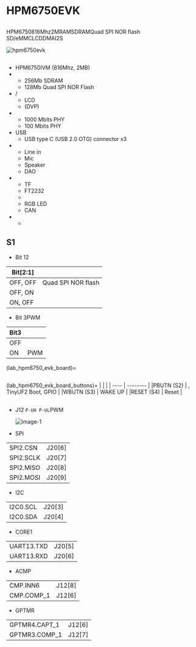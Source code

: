 # HPM6750EVK

## 

HPM6750816Mhz2MRAMSDRAMQuad SPI NOR flash SD/eMMCLCDDMAI2S

 ![hpm6750evk](../../doc/images/boards/hpm6750evk/hpm6750evk.png "hpm6750evk")

## 

- HPM6750IVM  (816Mhz, 2MB)
- 
  - 256Mb SDRAM
  - 128Mb Quad SPI NOR Flash
- /
  - LCD
  - (DVP)
- 
  - 1000 Mbits PHY
  - 100 Mbits PHY
- USB
  - USB type C (USB 2.0 OTG) connector x3
- 
  - Line in
  - Mic
  - Speaker
  - DAO
- 
  - TF
  - FT2232
  - 
  - RGB LED
  - CAN
- 
  - 

##  S1

- Bit 12

| Bit[2:1] |                 |
| -------- | ----------------------- |
| OFF, OFF | Quad SPI NOR flash  |
| OFF, ON  |                 |
| ON, OFF  |               |

- Bit 3PWM

| Bit3 |  |
| ---- | -------- |
| OFF  |  |
| ON   | PWM      |

(lab_hpm6750_evk_board)=
## 

(lab_hpm6750_evk_board_buttons)=
|  |  |
| ---- | -------- |
|PBUTN (S2) | , TinyUF2 Boot, GPIO |
|WBUTN (S3) | WAKE UP |
|RESET (S4) | Reset |

## 

- J12 `P-UH P-UL`PWM

  ![image-1](../../doc/images/boards/hpm6750evk/hpm6750evk_pwm_output_pin.png "image-1")

- SPI

|  |  |
| ---- | -------- |
| SPI2.CSN    | J20[6] |
| SPI2.SCLK   | J20[7] |
| SPI2.MISO   | J20[8] |
| SPI2.MOSI   | J20[9] |

- I2C

|  |  |
| ---- | -------- |
| I2C0.SCL    | J20[3] |
| I2C0.SDA    | J20[4] |

- CORE1

|  |  |
| ---- | -------- |
| UART13.TXD    | J20[5] |
| UART13.RXD    | J20[6] |

- ACMP

|  |  |
| ---- | -------- |
| CMP.INN6    | J12[8] |
| CMP.COMP_1  | J12[6] |

- GPTMR

|  |  |
| ---- | -------- |
| GPTMR4.CAPT_1  | J12[6] |
| GPTMR3.COMP_1  | J12[7] |


